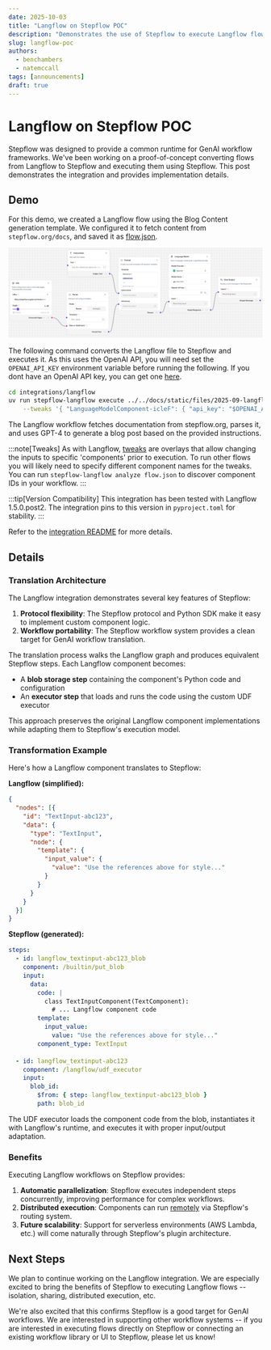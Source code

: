 ```yaml
---
date: 2025-10-03
title: "Langflow on Stepflow POC"
description: "Demonstrates the use of Stepflow to execute Langflow flows."
slug: langflow-poc
authors:
  - benchambers
  - natemccall
tags: [announcements]
draft: true
---
```


# Langflow on Stepflow POC

Stepflow was designed to provide a common runtime for GenAI workflow frameworks.
We've been working on a proof-of-concept converting flows from Langflow to Stepflow and executing them using Stepflow.
This post demonstrates the integration and provides implementation details.

<!-- truncate -->

## Demo

For this demo, we created a Langflow flow using the Blog Content generation template.
We configured it to fetch content from `stepflow.org/docs`, and saved it as [flow.json](https://github.com/stepflow-ai/stepflow/blob/main/docs/static/files/2025-09-langflow-poc-flow.json).

![Blog Content Flow](https://github.com/stepflow-ai/stepflow/blob/main/docs/static/img/2025-09-langflow-poc-flow.png?raw=true)

The following command converts the Langflow file to Stepflow and executes it. As this uses the OpenAI API, you will need set the `OPENAI_API_KEY` environment variable before running the following. If you dont have an OpenAI API key, you can get one [here](https://platform.openai.com/api-keys).

```sh
cd integrations/langflow
uv run stepflow-langflow execute ../../docs/static/files/2025-09-langflow-poc-flow.json '{}' \
    --tweaks '{ "LanguageModelComponent-icleF": { "api_key": "$OPENAI_API_KEY" } }'
```

The Langflow workflow fetches documentation from stepflow.org, parses it, and uses GPT-4 to generate a blog post based on the provided instructions.


:::note[Tweaks]
As with Langflow, [tweaks](https://docs.langflow.org/concepts-publish#input-schema) are overlays that allow changing the inputs to specific 'components' prior to execution.
To run other flows you will likely need to specify different component names for the tweaks. You can run `stepflow-langflow analyze flow.json` to discover component IDs in your workflow.
:::

:::tip[Version Compatibility]
This integration has been tested with Langflow 1.5.0.post2. The integration pins to this version in `pyproject.toml` for stability.
:::

Refer to the [integration README](https://github.com/stepflow-ai/stepflow/blob/main/integrations/langflow/README.md) for more details.

## Details

### Translation Architecture

The Langflow integration demonstrates several key features of Stepflow:

1. **Protocol flexibility**: The Stepflow protocol and Python SDK make it easy to implement custom component logic.
2. **Workflow portability**: The Stepflow workflow system provides a clean target for GenAI workflow translation.

The translation process walks the Langflow graph and produces equivalent Stepflow steps. Each Langflow component becomes:
- A **blob storage step** containing the component's Python code and configuration
- An **executor step** that loads and runs the code using the custom UDF executor

This approach preserves the original Langflow component implementations while adapting them to Stepflow's execution model.

### Transformation Example

Here's how a Langflow component translates to Stepflow:

**Langflow (simplified):**
```json
{
  "nodes": [{
    "id": "TextInput-abc123",
    "data": {
      "type": "TextInput",
      "node": {
        "template": {
          "input_value": {
            "value": "Use the references above for style..."
          }
        }
      }
    }
  }]
}
```

**Stepflow (generated):**
```yaml
steps:
  - id: langflow_textinput-abc123_blob
    component: /builtin/put_blob
    input:
      data:
        code: |
          class TextInputComponent(TextComponent):
            # ... Langflow component code
        template:
          input_value:
            value: "Use the references above for style..."
        component_type: TextInput

  - id: langflow_textinput-abc123
    component: /langflow/udf_executor
    input:
      blob_id:
        $from: { step: langflow_textinput-abc123_blob }
        path: blob_id
```

The UDF executor loads the component code from the blob, instantiates it with Langflow's runtime, and executes it with proper input/output adaptation.

### Benefits

Executing Langflow workflows on Stepflow provides:

1. **Automatic parallelization**: Stepflow executes independent steps concurrently, improving performance for complex workflows.
2. **Distributed execution**: Components can run [remotely](/docs/configuration#routing-configuration) via Stepflow's routing system.
3. **Future scalability**: Support for serverless environments (AWS Lambda, etc.) will come naturally through Stepflow's plugin architecture.

## Next Steps

We plan to continue working on the Langflow integration.
We are especially excited to bring the benefits of Stepflow to executing Langflow flows -- isolation, sharing, distributed execution, etc.

We're also excited that this confirms Stepflow is a good target for GenAI workflows.
We are interested in supporting other workflow systems -- if you are interested in executing flows directly on Stepflow or connecting an existing workflow library or UI to Stepflow, please let us know!